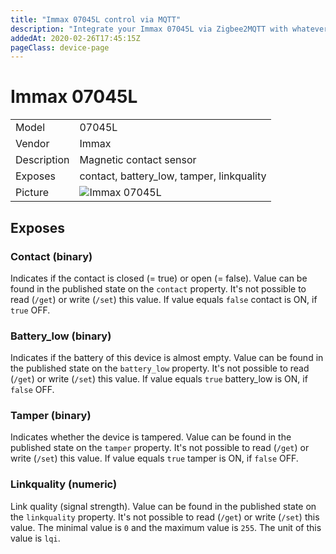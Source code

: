 ```yaml
---
title: "Immax 07045L control via MQTT"
description: "Integrate your Immax 07045L via Zigbee2MQTT with whatever smart home infrastructure you are using without the vendors bridge or gateway."
addedAt: 2020-02-26T17:45:15Z
pageClass: device-page
---
```


<!-- !!!! -->
<!-- ATTENTION: This file is auto-generated through docgen! -->
<!-- You can only edit the "## Notes"-Section till next h1 (#) or h2 heading (##). -->
<!-- Do NOT use h1 or h2 heading within "## Notes"-Section. -->
<!-- !!!! -->

# Immax 07045L

|     |     |
|-----|-----|
| Model | 07045L  |
| Vendor  | Immax  |
| Description | Magnetic contact sensor |
| Exposes | contact, battery_low, tamper, linkquality |
| Picture | ![Immax 07045L](https://www.zigbee2mqtt.io/images/devices/07045L.jpg) |


<!-- Notes BEGIN: You can edit here. Add "## Notes" headline if not already present. -->



<!-- Notes END: Do not edit below this line -->


## Exposes

### Contact (binary)
Indicates if the contact is closed (= true) or open (= false).
Value can be found in the published state on the `contact` property.
It's not possible to read (`/get`) or write (`/set`) this value.
If value equals `false` contact is ON, if `true` OFF.

### Battery_low (binary)
Indicates if the battery of this device is almost empty.
Value can be found in the published state on the `battery_low` property.
It's not possible to read (`/get`) or write (`/set`) this value.
If value equals `true` battery_low is ON, if `false` OFF.

### Tamper (binary)
Indicates whether the device is tampered.
Value can be found in the published state on the `tamper` property.
It's not possible to read (`/get`) or write (`/set`) this value.
If value equals `true` tamper is ON, if `false` OFF.

### Linkquality (numeric)
Link quality (signal strength).
Value can be found in the published state on the `linkquality` property.
It's not possible to read (`/get`) or write (`/set`) this value.
The minimal value is `0` and the maximum value is `255`.
The unit of this value is `lqi`.

